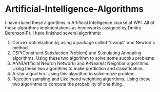 # Artificial-Intelligence-Algorithms
I have stuied these algorithms in Artificial Intelligence course at WPI.
All of these algorithms implmentations as homeworks assigned by Dmitry Berenson(P).
I have finished several algorithms:
1. Convex optimization by using a package called "cvxopt" and Newton's method.
2. CSP(Constraint Satisfaction Problem) and Stimulating Annealing algorithms. Using these two algorithm to solve some sudoku problems
3. ANN(Artificial Neuron Network) and K-Nearest Neighbor algorithms. Using these two algorithms to make prediction and classification.
4. A-star algorithm. Using this algorithm to solve maze problem.
5. Rejection sampling and Likelihood weighting algorithms. Using these two algorihtms to compute the probability of one thing.
